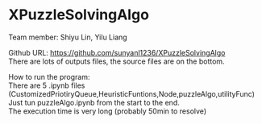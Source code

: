 # XPuzzleSolvingAlgo

Team member:
Shiyu Lin, Yilu Liang

Github URL: https://github.com/sunyanl1236/XPuzzleSolvingAlgo <br />
There are lots of outputs files, the source files are on the bottom.<br />

How to run the program:<br />
There are 5 .ipynb files (CustomizedPriotiryQueue,HeuristicFuntions,Node,puzzleAlgo,utilityFunc)<br />
Just tun puzzleAlgo.ipynb from the start to the end. <br />
The execution time is very long (probably 50min to resolve)<br />
